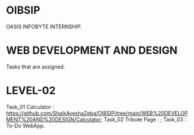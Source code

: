 # OIBSIP
OASIS INFOBYTE INTERNSHIP.
# WEB DEVELOPMENT AND DESIGN
Tasks that are assigned.
# LEVEL-02
Task_01
Calculator : https://github.com/ShaikAyeshaZeba/OIBSIP/tree/main/WEB%20DEVELOPMENT%20AND%20DESIGN/Calculator;
Task_02 
Tribute Page : ; 
Task_03 : To-Do WebApp.

